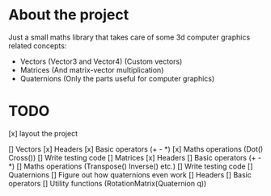 # About the project
Just a small maths library that takes care of some 3d computer graphics related concepts:
- Vectors (Vector3 and Vector4) (Custom vectors)
- Matrices (And matrix-vector multiplication)
- Quaternions (Only the parts useful for computer graphics)

# TODO
[x] layout the project

[] Vectors
 [x] Headers
 [x] Basic operators (+ - *)
 [x] Maths operations (Dot() Cross())
 [] Write testing code
[] Matrices
 [x] Headers
 [] Basic operators (+ - *)
 [] Maths operations (Transpose() Inverse() etc.)
 [] Write testing code
[] Quaternions
 [] Figure out how quaternions even work
 [] Headers
 [] Basic operators
 [] Utility functions (RotationMatrix(Quaternion q))